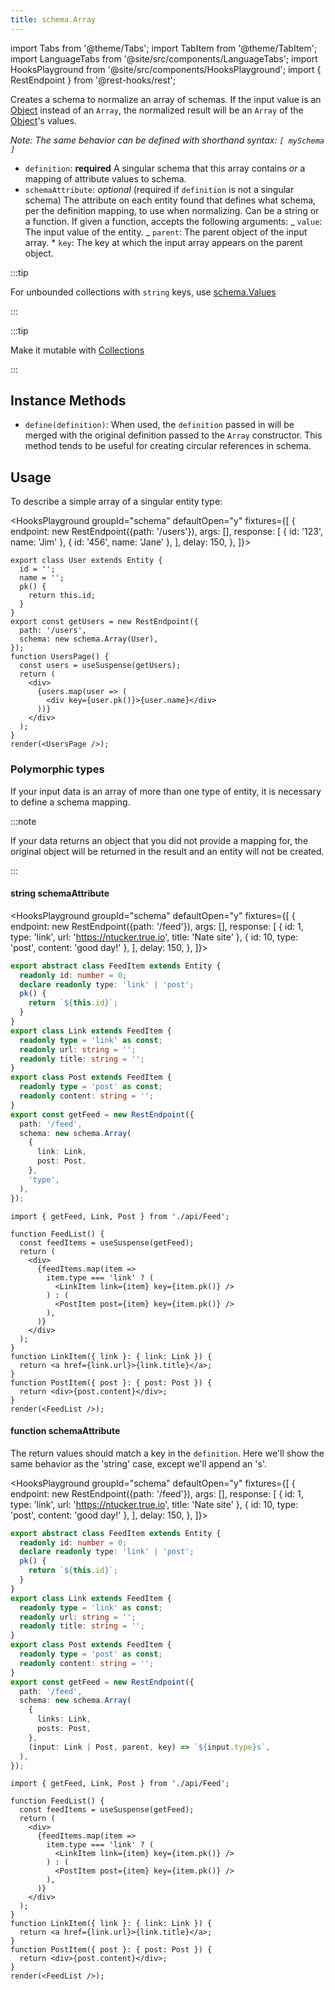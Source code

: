 ```yaml
---
title: schema.Array
---
```


<head>
  <title>schema.Array - Representing Arrays | Reactive Data Client</title>
</head>

import Tabs from '@theme/Tabs';
import TabItem from '@theme/TabItem';
import LanguageTabs from '@site/src/components/LanguageTabs';
import HooksPlayground from '@site/src/components/HooksPlayground';
import { RestEndpoint } from '@rest-hooks/rest';

Creates a schema to normalize an array of schemas. If the input value is an [Object](./Object.md) instead of an `Array`,
the normalized result will be an `Array` of the [Object](./Object.md)'s values.

_Note: The same behavior can be defined with shorthand syntax: `[ mySchema ]`_

- `definition`: **required** A singular schema that this array contains _or_ a mapping of attribute values to schema.
- `schemaAttribute`: _optional_ (required if `definition` is not a singular schema) The attribute on each entity found that defines what schema, per the definition mapping, to use when normalizing.
  Can be a string or a function. If given a function, accepts the following arguments:
  _ `value`: The input value of the entity.
  _ `parent`: The parent object of the input array. \* `key`: The key at which the input array appears on the parent object.

:::tip

For unbounded collections with `string` keys, use [schema.Values](./Values.md)

:::

:::tip

Make it mutable with [Collections](./Collection.md)

:::

## Instance Methods

- `define(definition)`: When used, the `definition` passed in will be merged with the original definition passed to the `Array` constructor. This method tends to be useful for creating circular references in schema.

## Usage

To describe a simple array of a singular entity type:

<HooksPlayground groupId="schema" defaultOpen="y" fixtures={[
{
endpoint: new RestEndpoint({path: '/users'}),
args: [],
response: [
{ id: '123', name: 'Jim' },
{ id: '456', name: 'Jane' },
],
delay: 150,
},
]}>

```tsx title="Users.tsx"
export class User extends Entity {
  id = '';
  name = '';
  pk() {
    return this.id;
  }
}
export const getUsers = new RestEndpoint({
  path: '/users',
  schema: new schema.Array(User),
});
function UsersPage() {
  const users = useSuspense(getUsers);
  return (
    <div>
      {users.map(user => (
        <div key={user.pk()}>{user.name}</div>
      ))}
    </div>
  );
}
render(<UsersPage />);
```

</HooksPlayground>

### Polymorphic types

If your input data is an array of more than one type of entity, it is necessary to define a schema mapping.

:::note

If your data returns an object that you did not provide a mapping for, the original object will be returned in the result and an entity will not be created.

:::

#### string schemaAttribute

<HooksPlayground groupId="schema" defaultOpen="y" fixtures={[
{
endpoint: new RestEndpoint({path: '/feed'}),
args: [],
response: [
{ id: 1, type: 'link', url: 'https://ntucker.true.io', title: 'Nate site' },
{ id: 10, type: 'post', content: 'good day!' },
],
delay: 150,
},
]}>

```typescript title="api/Feed.ts"
export abstract class FeedItem extends Entity {
  readonly id: number = 0;
  declare readonly type: 'link' | 'post';
  pk() {
    return `${this.id}`;
  }
}
export class Link extends FeedItem {
  readonly type = 'link' as const;
  readonly url: string = '';
  readonly title: string = '';
}
export class Post extends FeedItem {
  readonly type = 'post' as const;
  readonly content: string = '';
}
export const getFeed = new RestEndpoint({
  path: '/feed',
  schema: new schema.Array(
    {
      link: Link,
      post: Post,
    },
    'type',
  ),
});
```

```tsx title="FeedList.tsx" collapsed
import { getFeed, Link, Post } from './api/Feed';

function FeedList() {
  const feedItems = useSuspense(getFeed);
  return (
    <div>
      {feedItems.map(item =>
        item.type === 'link' ? (
          <LinkItem link={item} key={item.pk()} />
        ) : (
          <PostItem post={item} key={item.pk()} />
        ),
      )}
    </div>
  );
}
function LinkItem({ link }: { link: Link }) {
  return <a href={link.url}>{link.title}</a>;
}
function PostItem({ post }: { post: Post }) {
  return <div>{post.content}</div>;
}
render(<FeedList />);
```

</HooksPlayground>

#### function schemaAttribute

The return values should match a key in the `definition`. Here we'll show the same behavior as the 'string'
case, except we'll append an 's'.

<HooksPlayground groupId="schema" defaultOpen="y" fixtures={[
{
endpoint: new RestEndpoint({path: '/feed'}),
args: [],
response: [
{ id: 1, type: 'link', url: 'https://ntucker.true.io', title: 'Nate site' },
{ id: 10, type: 'post', content: 'good day!' },
],
delay: 150,
},
]}>

```typescript title="api/Feed.ts"
export abstract class FeedItem extends Entity {
  readonly id: number = 0;
  declare readonly type: 'link' | 'post';
  pk() {
    return `${this.id}`;
  }
}
export class Link extends FeedItem {
  readonly type = 'link' as const;
  readonly url: string = '';
  readonly title: string = '';
}
export class Post extends FeedItem {
  readonly type = 'post' as const;
  readonly content: string = '';
}
export const getFeed = new RestEndpoint({
  path: '/feed',
  schema: new schema.Array(
    {
      links: Link,
      posts: Post,
    },
    (input: Link | Post, parent, key) => `${input.type}s`,
  ),
});
```

```tsx title="FeedList.tsx" collapsed
import { getFeed, Link, Post } from './api/Feed';

function FeedList() {
  const feedItems = useSuspense(getFeed);
  return (
    <div>
      {feedItems.map(item =>
        item.type === 'link' ? (
          <LinkItem link={item} key={item.pk()} />
        ) : (
          <PostItem post={item} key={item.pk()} />
        ),
      )}
    </div>
  );
}
function LinkItem({ link }: { link: Link }) {
  return <a href={link.url}>{link.title}</a>;
}
function PostItem({ post }: { post: Post }) {
  return <div>{post.content}</div>;
}
render(<FeedList />);
```

</HooksPlayground>
